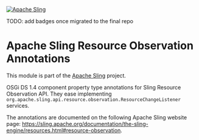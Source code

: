 [![Apache Sling](https://sling.apache.org/res/logos/sling.png)](https://sling.apache.org)

TODO: add badges once migrated to the final repo

# Apache Sling Resource Observation Annotations

This module is part of the [Apache Sling](https://sling.apache.org) project.

OSGi DS 1.4 component property type annotations for Sling Resource Observation API.
They ease implementing `org.apache.sling.api.resource.observation.ResourceChangeListener` services.

The annotations are documented on the following Apache Sling website page: <https://sling.apache.org/documentation/the-sling-engine/resources.html#resource-observation>.